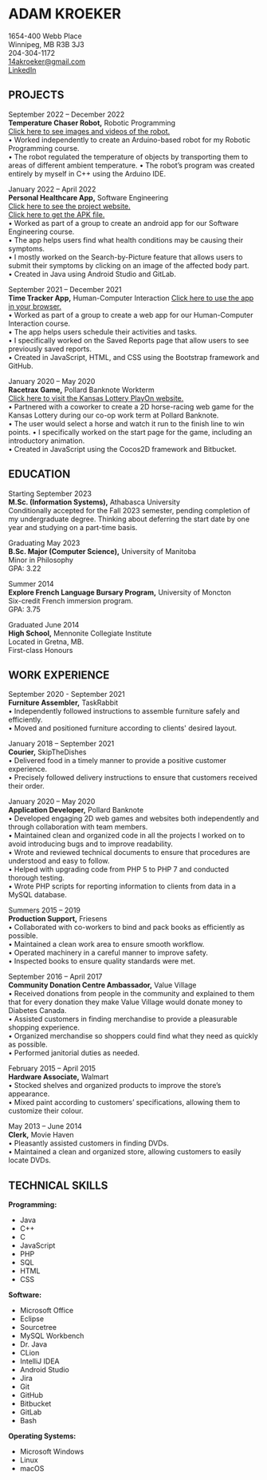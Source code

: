 # ADAM KROEKER  
1654-400 Webb Place  
Winnipeg, MB R3B 3J3  
204-304-1172  
14akroeker@gmail.com  
[LinkedIn](https://www.linkedin.com/in/adam-kroeker)  

## PROJECTS  
September 2022 – December 2022  
**Temperature Chaser Robot,** Robotic Programming  
[Click here to see images and videos of the robot.](https://drive.google.com/drive/folders/1Enr5P5ziI5ILpJkGsD8HMYNVRkxaqRI3?usp=share_link)  
• Worked independently to create an Arduino-based robot for my Robotic Programming course.  
• The robot regulated the temperature of objects by transporting them to areas of different ambient temperature. 
• The robot’s program was created entirely by myself in C++ using the Arduino IDE.  

January 2022 – April 2022  
**Personal Healthcare App,** Software Engineering  
[Click here to see the project website.](/PersonalHealthcareWebsite/)  
[Click here to get the APK file.](https://drive.google.com/drive/folders/1j1siGLkH_Gp0NXCIeegCs5K9VZ9d8xMG?usp=sharing)  
• Worked as part of a group to create an android app for our Software Engineering course.  
• The app helps users find what health conditions may be causing their symptoms.  
• I mostly worked on the Search-by-Picture feature that allows users to submit their symptoms by clicking on an image of the affected body part.  
• Created in Java using Android Studio and GitLab.  

September 2021 – December 2021  
**Time Tracker App,** Human-Computer Interaction 
[Click here to use the app in your browser.](/TimeTrackerApp/)  
• Worked as part of a group to create a web app for our Human-Computer Interaction course.  
• The app helps users schedule their activities and tasks.  
• I specifically worked on the Saved Reports page that allow users to see previously saved reports.  
• Created in JavaScript, HTML, and CSS using the Bootstrap framework and GitHub.   

January 2020 – May 2020  
**Racetrax Game,** Pollard Banknote Workterm  
[Click here to visit the Kansas Lottery PlayOn website.](https://www.kslottery.com/PlayOn/index.html)  
• Partnered with a coworker to create a 2D horse-racing web game for the Kansas Lottery during our co-op work term at Pollard Banknote.  
• The user would select a horse and watch it run to the finish line to win points.
• I specifically worked on the start page for the game, including an introductory animation.  
• Created in JavaScript using the Cocos2D framework and Bitbucket.


## EDUCATION 
Starting September 2023  
**M.Sc. (Information Systems),** Athabasca University  
Conditionally accepted for the Fall 2023 semester, pending completion of my undergraduate degree. Thinking about deferring the start date by one year and studying on a part-time basis.  

Graduating May 2023  
**B.Sc. Major (Computer Science),** University of Manitoba  
Minor in Philosophy  
GPA: 3.22  

Summer 2014  
**Explore French Language Bursary Program,** University of Moncton   
Six-credit French immersion program.  
GPA: 3.75  

Graduated June 2014  
**High School,** Mennonite Collegiate Institute  
Located in Gretna, MB.  
First-class Honours  

## WORK EXPERIENCE  
September 2020 - September 2021  
**Furniture Assembler,** TaskRabbit  
• Independently followed instructions to assemble furniture safely and efficiently.  
• Moved and positioned furniture according to clients' desired layout.  

January 2018 – September 2021  
**Courier,** SkipTheDishes   
• Delivered food in a timely manner to provide a positive customer experience.  
• Precisely followed delivery instructions to ensure that customers received their order.  

January 2020 – May 2020  
**Application Developer,** Pollard Banknote  
• Developed engaging 2D web games and websites both independently and through collaboration with team members.  
• Maintained clean and organized code in all the projects I worked on to avoid introducing bugs and to improve readability.  
• Wrote and reviewed technical documents to ensure that procedures are understood and easy to follow.  
• Helped with upgrading code from PHP 5 to PHP 7 and conducted thorough testing.  
• Wrote PHP scripts for reporting information to clients from data in a MySQL database.  

Summers 2015 – 2019  
**Production Support,** Friesens  
• Collaborated with co-workers to bind and pack books as efficiently as possible.  
• Maintained a clean work area to ensure smooth workflow.  
• Operated machinery in a careful manner to improve safety.  
• Inspected books to ensure quality standards were met.  

September 2016 – April 2017  
**Community Donation Centre Ambassador,** Value Village  
• Received donations from people in the community and explained to them that for every donation they make Value Village would donate money to Diabetes Canada.  
• Assisted customers in finding merchandise to provide a pleasurable shopping experience.  
• Organized merchandise so shoppers could find what they need as quickly as possible.  
• Performed janitorial duties as needed.  

February 2015 – April 2015  
**Hardware Associate,** Walmart  
• Stocked shelves and organized products to improve the store’s appearance.  
• Mixed paint according to customers’ specifications, allowing them to customize their colour.  

May 2013 – June 2014  
**Clerk,** Movie Haven  
• Pleasantly assisted customers in finding DVDs.  
• Maintained a clean and organized store, allowing customers to easily locate DVDs.

## TECHNICAL SKILLS  
**Programming:**  
- Java
- C++
- C
- JavaScript
- PHP
- SQL
- HTML
- CSS

**Software:**  

- Microsoft Office
- Eclipse
- Sourcetree
- MySQL Workbench
- Dr. Java
- CLion
- IntelliJ IDEA
- Android Studio
- Jira
- Git
- GitHub
- Bitbucket
- GitLab
- Bash

**Operating Systems:**  
- Microsoft Windows
- Linux
- macOS 
